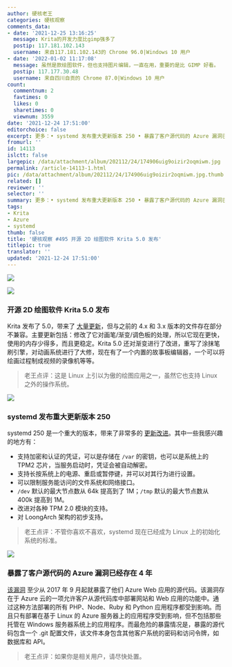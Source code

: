 ```yaml
---
author: 硬核老王
categories: 硬核观察
comments_data:
- date: '2021-12-25 13:16:25'
  message: Krita的开发力度比gimp强多了
  postip: 117.181.102.143
  username: 来自117.181.102.143的 Chrome 96.0|Windows 10 用户
- date: '2022-01-02 11:17:08'
  message: 虽然是款绘图软件，但也支持图片编辑，一直在用，重要的是比 GIMP 好看。
  postip: 117.177.30.48
  username: 来自四川自贡的 Chrome 87.0|Windows 10 用户
count:
  commentnum: 2
  favtimes: 0
  likes: 0
  sharetimes: 0
  viewnum: 3559
date: '2021-12-24 17:51:00'
editorchoice: false
excerpt: 更多：• systemd 发布重大更新版本 250 • 暴露了客户源代码的 Azure 漏洞已经存在 4 年
fromurl: ''
id: 14113
islctt: false
largepic: /data/attachment/album/202112/24/174906uig9oizir2oqmiwm.jpg
permalink: /article-14113-1.html
pic: /data/attachment/album/202112/24/174906uig9oizir2oqmiwm.jpg.thumb.jpg
related: []
reviewer: ''
selector: ''
summary: 更多：• systemd 发布重大更新版本 250 • 暴露了客户源代码的 Azure 漏洞已经存在 4 年
tags:
- Krita
- Azure
- systemd
thumb: false
title: '硬核观察 #495 开源 2D 绘图软件 Krita 5.0 发布'
titlepic: true
translator: ''
updated: '2021-12-24 17:51:00'
---
```


![](/data/attachment/album/202112/24/174906uig9oizir2oqmiwm.jpg)


![](/data/attachment/album/202112/24/174917in1p8yvf741ips17.jpg)


### 开源 2D 绘图软件 Krita 5.0 发布


Krita 发布了 5.0，带来了 [大量更新](https://krita.org/en/krita-5-0-release-notes/)，但与之前的 4.x 和 3.x 版本的文件存在部分不兼容。主要更新包括：修改了它对画笔/渐变/调色板的处理，所以它现在更快，使用的内存少得多，而且更稳定。Krita 5.0 还对渐变进行了改进，重写了涂抹笔刷引擎，对动画系统进行了大修，现在有了一个内置的故事板编辑器，一个可以将绘画过程制成视频的录像机等等。



> 
> 老王点评：这是 Linux 上引以为傲的绘图应用之一，虽然它也支持 Linux 之外的操作系统。
> 
> 
> 


![](/data/attachment/album/202112/24/174931jqdtpf6ya8pp2jyy.jpg)


### systemd 发布重大更新版本 250


systemd 250 是一个重大的版本，带来了非常多的 [更新改进](https://github.com/systemd/systemd/blob/main/NEWS)。其中一些我感兴趣的地方有：


* 支持加密和认证的凭证，可以是存储在 `/var` 的密钥，也可以是系统上的 TPM2 芯片，当服务启动时，凭证会被自动解密。
* 支持长按系统上的电源、重启或暂停键，并可以对其行为进行设置。
* 可以限制服务能访问的文件系统和网络接口。
* `/dev` 默认的最大节点数从 64k 提高到了 1M；`/tmp` 默认的最大节点数从 400k 提高到 1M。
* 改进对各种 TPM 2.0 模块的支持。
* 对 LoongArch 架构的初步支持。



> 
> 老王点评：不管你喜欢不喜欢，systemd 现在已经成为 Linux 上的初始化系统的标准。
> 
> 
> 


![](/data/attachment/album/202112/24/174947gnnwn5cgzxww9fn5.jpg)


### 暴露了客户源代码的 Azure 漏洞已经存在 4 年


[该漏洞](https://therecord.media/microsoft-notifies-customers-of-azure-bug-that-exposed-their-source-code/) 至少从 2017 年 9 月起就暴露了他们 Azure Web 应用的源代码。该漏洞存在于 Azure 云的一项允许客户从源代码库中部署网站和 Web 应用的功能中。通过这种方法部署的所有 PHP、Node、Ruby 和 Python 应用程序都受到影响。而且只有部署在基于 Linux 的 Azure 服务器上的应用程序受到影响，但不包括那些托管在 Windows 服务器系统上的应用程序。而最危险的暴露情况是，暴露的源代码包含一个 .git 配置文件，该文件本身包含其他客户系统的密码和访问令牌，如数据库和 API。



> 
> 老王点评：如果你是相关用户，请尽快处置。
> 
> 
>
